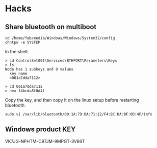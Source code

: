 # Hacks

## Share bluetooth on multiboot

```
cd /home/fab/media/Windows/Windows/System32/config
chntpw -e SYSTEM
```
In the shell:
```
> cd ControlSet001\Services\BTHPORT\Parameters\Keys
> ls
Node has 1 subkeys and 0 values
  key name
  <001a7dda7112>

> cd 001a7dda7112
> hex f4bcda8f0d4f
```
Copy the key, and then copy it on the linux setup before restarting bluetooth:
```
sudo vi /var/lib/bluetooth/00:1A:7D:DA:71:12/F4:BC:DA:8F:0D:4F/info
```

## Windows product KEY

VK7JG-NPHTM-C97JM-9MPGT-3V66T